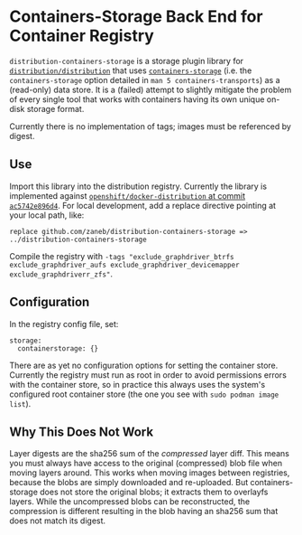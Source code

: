 Containers-Storage Back End for Container Registry
==================================================

`distribution-containers-storage` is a storage plugin library for
[`distribution/distribution`](https://github.com/distribution/distribution)
that uses [`containers-storage`](https://github.com/containers/storage) (i.e.
the `containers-storage` option detailed in `man 5 containers-transports`) as a
(read-only) data store. It is a (failed) attempt to slightly mitigate the
problem of every single tool that works with containers having its own unique
on-disk storage format.

Currently there is no implementation of tags; images must be referenced by
digest.

Use
---

Import this library into the distribution registry. Currently the library is
implemented against [`openshift/docker-distribution` at commit
`ac5742e896d4`](https://github.com/openshift/docker-distribution/tree/ac5742e896d480763c85f9b65e3c331aa0613552).
For local development, add a replace directive pointing at your local path,
like:

```
replace github.com/zaneb/distribution-containers-storage => ../distribution-containers-storage
```

Compile the registry with `-tags "exclude_graphdriver_btrfs exclude_graphdriver_aufs exclude_graphdriver_devicemapper exclude_graphdriverr_zfs"`.

Configuration
-------------

In the registry config file, set:

```
storage:
  containerstorage: {}
```

There are as yet no configuration options for setting the container store.
Currently the registry must run as root in order to avoid permissions errors
with the container store, so in practice this always uses the system's
configured root container store (the one you see with `sudo podman image
list`).

Why This Does Not Work
----------------------

Layer digests are the sha256 sum of the _compressed_ layer diff. This means you
must always have access to the original (compressed) blob file when moving
layers around. This works when moving images between registries, because the
blobs are simply downloaded and re-uploaded. But containers-storage does not
store the original blobs; it extracts them to overlayfs layers. While the
uncompressed blobs can be reconstructed, the compression is different resulting
in the blob having an sha256 sum that does not match its digest.
